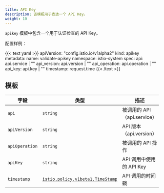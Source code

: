 ```yaml
---
title: API Key
description: 该模板用于表达一个 API Key。
weight: 10
---
```


`apikey` 模板中包含一个用于认证检查的 API Key。

配置样例：

{{< text yaml >}}
apiVersion: "config.istio.io/v1alpha2"
kind: apikey
metadata:
  name: validate-apikey
  namespace: istio-system
spec:
  api: api.service | ""
  api_version: api.version | ""
  api_operation: api.operation | ""
  api_key: api.key | ""
  timestamp: request.time
{{< /text >}}

## 模板

|字段|类型|描述|
|---|---|---|
|`api`|`string`|被调用的 API（api.service）|
|`apiVersion`|`string`|API 版本（api.version）|
|`apiOperation`|`string`|被调用的 API 操作|
|`apiKey`|`string`|API 调用中使用的 API Key|
|`timestamp`|[`istio.policy.v1beta1.TimeStamp`](/docs/reference/config/policy-and-telemetry/istio.policy.v1beta1.html#TimeStamp)|API 调用的时间戳|